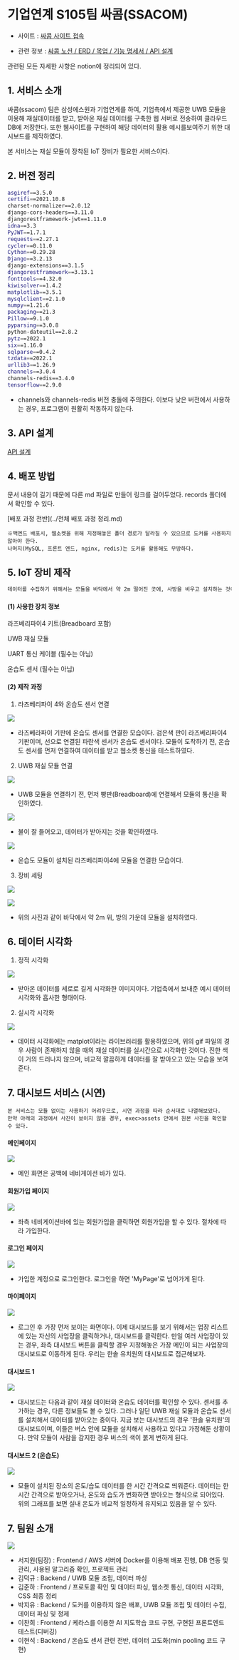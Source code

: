 # 기업연계 S105팀 싸콤(SSACOM)

- 사이트 : [싸콤 사이트 접속](http://k6s105.p.ssafy.io:8083/)


- 관련 정보 : [싸콤 노션 / ERD / 목업 / 기능 명세서 / API 설계](https://ninth-tax-ce2.notion.site/c000cf794ec14a3e875947da995ed7ce)

관련된 모든 자세한 사항은 notion에 정리되어 있다.








## 1. 서비스 소개

 싸콤(ssacom) 팀은 삼성에스원과 기업연계를 하여, 기업측에서 제공한 UWB 모듈을 이용해 재실데이터를 받고, 받아온 재실 데이터를 구축한 웹 서버로 전송하여 클라우드 DB에 저장한다. 또한 웹사이트를 구현하여 해당 데이터의 활용 예시를보여주기 위한 대시보드를 제작하였다.

 본 서비스는 재실 모듈이 장착된 IoT 장비가 필요한 서비스이다.







## 2. 버전 정리

```bash
asgiref==3.5.0
certifi==2021.10.8
charset-normalizer==2.0.12
django-cors-headers==3.11.0
djangorestframework-jwt==1.11.0
idna==3.3
PyJWT==1.7.1
requests==2.27.1
cycler==0.11.0
Cython==0.29.28
Django==3.2.13
django-extensions==3.1.5
djangorestframework==3.13.1
fonttools==4.32.0
kiwisolver==1.4.2
matplotlib==3.5.1
mysqlclient==2.1.0
numpy==1.21.6
packaging==21.3
Pillow==9.1.0
pyparsing==3.0.8
python-dateutil==2.8.2
pytz==2022.1
six==1.16.0
sqlparse==0.4.2
tzdata==2022.1
urllib3==1.26.9
channels==3.0.4
channels-redis==3.4.0
tensorflow==2.9.0
```

- channels와 channels-redis 버전 충돌에 주의한다. 이보다 낮은 버전에서 사용하는 경우, 프로그램이 원활히 작동하지 않는다.









## 3. API 설계

[API 설계](https://www.notion.so/7136f146e4a34c0dbe6b9d2deccb8ae9)







## 4. 배포 방법

문서 내용이 길기 때문에 다른 md 파일로 만들어 링크를 걸어두었다. records 폴더에서 확인할 수 있다.

[배포 과정 전반](../전체 배포 과정 정리.md)

```
※백엔드 배포시, 웹소켓을 위해 지정해놓은 폴더 경로가 달라질 수 있으므로 도커를 사용하지 않아야 한다.
나머지(MySQL, 프론트 엔드, nginx, redis)는 도커를 활용해도 무방하다.
```









## 5. IoT 장비 제작

```bash
데이터를 수집하기 위해서는 모듈을 바닥에서 약 2m 떨어진 곳에, 사방을 비우고 설치하는 것이 기본이다.
```

#### (1) 사용한 장치 정보

라즈베리파이4 키트(Breadboard 포함)

UWB 재실 모듈

UART 통신 케이블 (필수는 아님)

온습도 센서 (필수는 아님)






#### (2) 제작 과정

1. 라즈베리파이 4와 온습도 센서 연결

![](assets/thsensor.jpg)

- 라즈베라파이 기판에 온습도 센서를 연결한 모습이다. 검은색 판이 라즈베리파이4 기판이며, 선으로 연결된 파란색 센서가 온습도 센서이다. 모듈이 도착하기 전, 온습도 센서를 먼저 연결하여 데이터를 받고 웹소켓 통신을 테스트하였다.






2. UWB 재실 모듈 연결

![](records/assets/moduleoff.png) 

- UWB 모듈을 연결하기 전, 먼저 빵판(Breadboard)에 연결해서 모듈의 통신을 확인하였다.






![](assets/moduleon.png)

- 불이 잘 들어오고, 데이터가 받아지는 것을 확인하였다.






![](assets/raspberrypi.jpg)

- 온습도 모듈이 설치된 라즈베리파이4에 모듈을 연결한 모습이다.






3. 장비 세팅

![](assets/use1.jpg)



![](assets/use2.jpg)

- 위의 사진과 같이 바닥에서 약 2m 위, 방의 가운데 모듈을 설치하였다.







## 6. 데이터 시각화

1. 정적 시각화

![](assets/visualizing.png)

- 받아온 데이터를 세로로 길게 시각화한 이미지이다. 기업측에서 보내준 예시 데이터 시각화와 흡사한 형태이다.







2. 실시각 시각화

![](assets/nopersondata.gif)

- 데이터 시각화에는 matplot이라는 라이브러리를 활용하였으며, 위의 gif 파일의 경우 사람이 존재하지 않을 때의 재실 데이터를 실시간으로 시각화한 것이다. 진한 색이 거의 드러나지 않으며, 비교적 깔끔하게 데이터를 잘 받아오고 있는 모습을 보여준다.












## 7. 대시보드 서비스 (시연)

```
본 서비스는 모듈 없이는 사용하기 어려우므로, 시연 과정을 따라 순서대로 나열해보았다.
만약 아래의 과정에서 사진이 보이지 않을 경우, exec>assets 안에서 원본 사진을 확인할 수 있다.
```

#### 메인페이지

![](assets/mainpage.png)

- 메인 화면은 공백에 네비게이션 바가 있다.








#### 회원가입 페이지

![](assets/signup.png)

- 좌측 네비게이션바에 있는 회원가입을 클릭하면 회원가입을 할 수 있다. 절차에 따라 가입한다.








#### 로그인 페이지

![](assets/login.png)

- 가입한 계정으로 로그인한다. 로그인을 하면 'MyPage'로 넘어가게 된다.








#### 마이페이지

![](assets/mypage.png)

- 로그인 후 가장 먼저 보이는 화면이다. 이제 대시보드를 보기 위해서는 업장 리스트에 있는 자신의 사업장을 클릭하거나, 대시보드를 클릭한다. 만일 여러 사업장이 있는 경우, 좌측 대시보드 버튼을 클릭할 경우 지정해놓은 가장 메인이 되는 사업장의 대시보드로 이동하게 된다. 우리는 한솔 유치원의 대시보드로 접근해보자.








#### 대시보드 1

![](assets/dashboard.PNG)

- 대시보드는 다음과 같이 재실 데이터와 온습도 데이터를 확인할 수 있다. 센서를 추가하는 경우, 다른 정보들도 볼 수 있다. 그러나 일단 UWB 재실 모듈과 온습도 센서를 설치해서 데이터를 받아오는 중이다. 지금 보는 대시보드의 경우 '한솔 유치원'의 대시보드이며, 이들은 버스 안에 모듈을 설치해서 사용하고 있다고 가정해둔 상황이다. 만약 모듈이 사람을 감지한 경우 버스의 색이 붉게 변하게 된다.








#### 대시보드 2 (온습도)

![](assets/dashboard2.png)

- 모듈이 설치된 장소의 온도/습도 데이터를 한 시간 간격으로 띄워준다. 데이터는 한 시간 간격으로 받아오거나, 온도와 습도가 변화하면 받아오는 형식으로 되어있다. 위의 그래프를 보면 실내 온도가 비교적 일정하게 유지되고 있음을 알 수 있다.









## 7. 팀원 소개

![](assets/role.png)

- 서지원(팀장) :  Frontend / AWS 서버에 Docker를 이용해 배포 진행, DB 연동 및 관리, 사용된 알고리즘 확인, 프로젝트 관리
- 김덕규 : Backend / UWB 모듈 조립, 데이터 파싱
- 김준하 : Frontend / 프로토콜 확인 및 데이터 파싱, 웹소켓 통신, 데이터 시각화, CSS 최종 정리
- 박지유 : Backend / 도커를 이용하지 않은 배포, UWB 모듈 조립 및 데이터 수집, 데이터 파싱 및 정제
- 이찬희 : Frontend / 케라스를 이용한 AI 지도학습 코드 구현, 구현된 프론트엔드 테스트(디버깅)
- 이현석 : Backend /  온습도 센서 관련 전반, 데이터 고도화(min pooling 코드 구현)